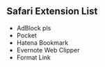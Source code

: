 ## Safari Extension List

* AdBlock pls
* Pocket
* Hatena Bookmark
* Evernote Web Clipper
* Format Link

